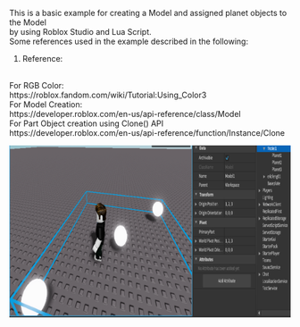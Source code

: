 This is a basic example for creating a Model and assigned planet objects to the Model
<br>
by using Roblox Studio and Lua Script.
<br>
Some references used in the example described in the following:
<br>
1. Reference: 
<br> 
For RGB Color:
<br> 
https://roblox.fandom.com/wiki/Tutorial:Using_Color3
<br> 
For Model Creation: 
<br> 
https://developer.roblox.com/en-us/api-reference/class/Model
<br>
For Part Object creation using Clone() API
<br>
https://developer.roblox.com/en-us/api-reference/function/Instance/Clone
<br>

![alt PlanetModel](https://github.com/fruitmonkey01/UsingObjectModel/blob/main/PlanetModel.png)
